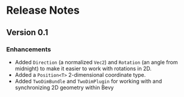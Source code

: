 # Release Notes

## Version 0.1

### Enhancements

- Added `Direction` (a normalized `Vec2`) and `Rotation` (an angle from midnight) to make it easier to work with rotations in 2D.
- Added a `Position<T>` 2-dimensional coordinate type.
- Added `TwoDimBundle` and `TwoDimPlugin` for working with and synchronizing 2D geometry within Bevy
